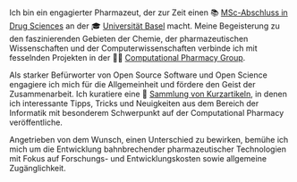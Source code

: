 Ich bin ein engagierter Pharmazeut, der zur Zeit einen 📚 [MSc-Abschluss in Drug Sciences](https://pharma.unibas.ch/en/education/msc-drug-sciences/) an der 🎓 [Universität Basel](https://www.unibas.ch/de) macht. Meine Begeisterung zu den faszinierenden Gebieten der Chemie, der pharmazeutischen Wissenschaften und der Computerwissenschaften verbinde ich mit fesselnden Projekten in der 🧑‍💻 [Computational Pharmacy Group](https://pharma.unibas.ch/en/research/research-groups/computational-pharmacy/).

Als starker Befürworter von Open Source Software und Open Science engagiere ich mich für die Allgemeinheit und fördere den Geist der Zusammenarbeit. Ich kuratiere eine 📝 [Sammlung von Kurzartikeln](/de/posts/), in denen ich interessante Tipps, Tricks und Neuigkeiten aus dem Bereich der Informatik mit besonderem Schwerpunkt auf der Computational Pharmacy veröffentliche.

Angetrieben von dem Wunsch, einen Unterschied zu bewirken, bemühe ich mich um die Entwicklung bahnbrechender pharmazeutischer Technologien mit Fokus auf Forschungs- und Entwicklungskosten sowie allgemeine Zugänglichkeit.